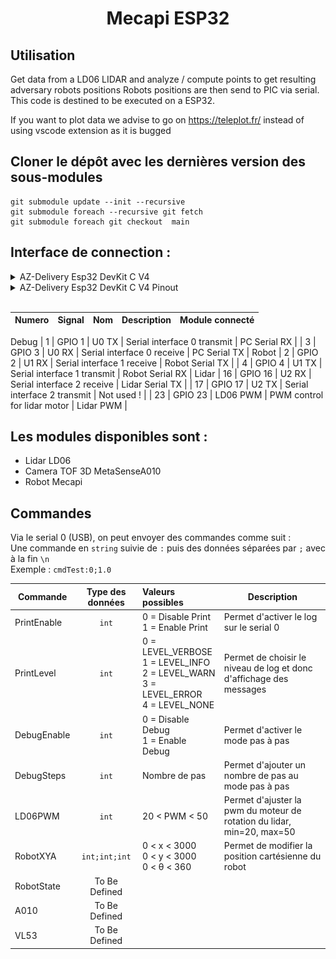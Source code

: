 <h1 align="center">Mecapi ESP32</h1>

## Utilisation

Get data from a LD06 LIDAR and analyze / compute points to get resulting adversary robots positions
Robots positions are then send to PIC via serial.
This code is destined to be executed on a ESP32.

If you want to plot data we advise to go on https://teleplot.fr/ instead of using vscode extension as it is bugged

## Cloner le dépôt avec les dernières version des sous-modules
```
git submodule update --init --recursive
git submodule foreach --recursive git fetch
git submodule foreach git checkout  main
```

## Interface de connection :

<details>
<summary>AZ-Delivery Esp32 DevKit C V4</summary>
<img src="wiki/AZ-Delivery ESP-32 DevKit C V4.png">
</details>
<details>
<summary>AZ-Delivery Esp32 DevKit C V4 Pinout</summary>
<img src="wiki/AZ-Delivery ESP-32 DevKit C V4 pinout.png">
</details>
<br>

| Numero | Signal          | Nom             | Description                             | Module connecté |
|--------|-----------------|-----------------|-----------------------------------------|-----------------|
Debug
|   1    | GPIO  1         | U0 TX           | Serial interface 0 transmit             | PC Serial RX    |
|   3    | GPIO  3         | U0 RX           | Serial interface 0 receive              | PC Serial TX    |
Robot
|   2    | GPIO  2         | U1 RX           | Serial interface 1 receive              | Robot Serial TX |
|   4    | GPIO  4         | U1 TX           | Serial interface 1 transmit             | Robot Serial RX |
Lidar
|  16    | GPIO 16         | U2 RX           | Serial interface 2 receive              | Lidar Serial TX |
|  17    | GPIO 17         | U2 TX           | Serial interface 2 transmit             | Not used !      |
|  23    | GPIO 23         | LD06 PWM        | PWM control for lidar motor             | Lidar PWM       |

## Les modules disponibles sont :
- Lidar LD06
- Camera TOF 3D MetaSenseA010
- Robot Mecapi

## Commandes
Via le serial 0 (USB), on peut envoyer des commandes comme suit : <br>
Une commande en ``string`` suivie de ``:`` puis des données séparées par ``;`` avec à la fin ``\n`` <br>
Exemple : ``cmdTest:0;1.0``

|Commande|Type des données|Valeurs possibles|Description|
|-|:-:|:-|-|
|PrintEnable | ``int`` | 0 = Disable Print <br> 1 = Enable Print | Permet d'activer le log sur le serial 0
|PrintLevel | ``int`` | 0 = LEVEL_VERBOSE <br> 1 = LEVEL_INFO <br> 2 = LEVEL_WARN <br> 3 = LEVEL_ERROR <br> 4 = LEVEL_NONE| Permet de choisir le niveau de log et donc d'affichage des messages
|DebugEnable | ``int`` | 0 = Disable Debug <br> 1 = Enable Debug | Permet d'activer le mode pas à pas
|DebugSteps | ``int`` | Nombre de pas | Permet d'ajouter un nombre de pas au mode pas à pas
|LD06PWM | ``int`` | 20 < PWM < 50 | Permet d'ajuster la pwm du moteur de rotation du lidar, min=20, max=50
|RobotXYA | ``int;int;int`` | 0 < x < 3000 <br> 0 < y < 3000 <br>  0 < θ < 360 | Permet de modifier la position cartésienne du robot
|RobotState | To Be Defined
|A010 | To Be Defined
|VL53 | To Be Defined
